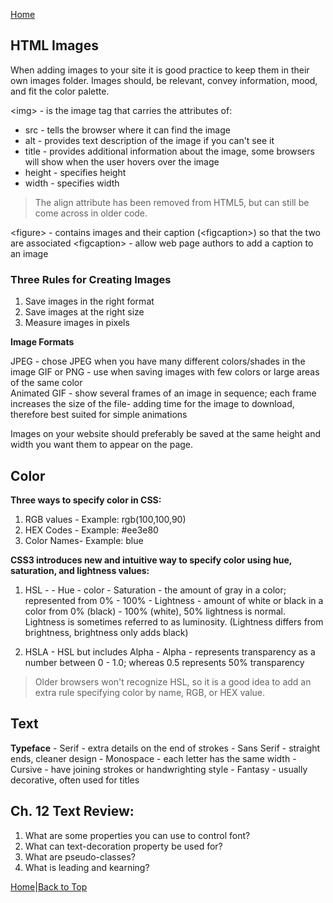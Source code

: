 [Home](README.md)  

## HTML Images

When adding images to your site it is good practice to keep them in their own images folder. Images should, be relevant, convey information, mood, and fit the color palette.

\<img> - is the image tag that carries the attributes of:
  - src - tells the browser where it can find the image
  - alt - provides text description of the image if you can't see it
  - title - provides additional information about the image, some browsers will show when the user hovers over the image
  - height - specifies height
  - width - specifies width  

  > The align attribute has been removed from HTML5, but can still be come across in older code.  

\<figure> - contains images and their caption (\<figcaption>) so that the two are associated
\<figcaption> - allow web page authors to add a caption to an image

### Three Rules for Creating Images
  1. Save images in the right format
  1. Save images at the right size
  1. Measure images in pixels

**Image Formats**  

JPEG - chose JPEG when you have many different colors/shades in the image
GIF or PNG - use when saving images with few colors or large areas of the same color  
Animated GIF - show several frames of an image in sequence; each frame increases the size of the file- adding time for the image to download, therefore best suited for simple animations

Images on your website should preferably be saved at the same height and width you want them to appear on the page.

## Color

**Three ways to specify color in CSS:**  

  1. RGB values - Example: rgb(100,100,90)
  1. HEX Codes - Example: #ee3e80
  1. Color Names- Example: blue  

  **CSS3 introduces new and intuitive way to specify color using hue, saturation, and lightness values:**  

  1. HSL - 
    - Hue - color
    - Saturation - the amount of gray in a color; represented from 0% - 100%
    - Lightness - amount of white or black in a color from 0% (black) - 100% (white), 50% lightness is normal. Lightness is sometimes referred to as luminosity. (Lightness differs from brightness, brightness only adds black)

  2. HSLA - HSL but includes Alpha
    - Alpha - represents transparency as a number between 0 - 1.0; whereas 0.5 represents 50% transparency

  > Older browsers won't recognize HSL, so it is a good idea to add an extra rule specifying color by name, RGB, or HEX value.

  ## Text

  **Typeface**
    - Serif - extra details on the end of strokes
    - Sans Serif - straight ends, cleaner design
    - Monospace - each letter has the same width
    - Cursive - have joining strokes or handwrighting style
    - Fantasy - usually decorative, often used for titles

## Ch. 12 Text Review:

1. What are some properties you can use to control font?
1. What can text-decoration property be used for?
1. What are pseudo-classes?
1. What is leading and kearning?  

[Home](README.md)|[Back to Top](class-05.md)